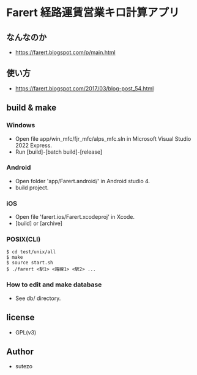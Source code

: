# Farert 経路運賃営業キロ計算アプリ

## なんなのか
- https://farert.blogspot.com/p/main.html

## 使い方
- https://farert.blogspot.com/2017/03/blog-post_54.html

## build & make

### Windows
+ Open file app/win_mfc/fjr_mfc/alps_mfc.sln in Microsoft Visual Studio 2022 Express.
+ Run [build]-[batch build]-[release]

### Android
+ Open folder 'app/Farert.android/' in Android studio 4.
+ build project.

### iOS
+ Open file 'farert.ios/Farert.xcodeproj' in Xcode.
+ [build] or [archive]

### POSIX(CLI)
```
$ cd test/unix/all
$ make
$ source start.sh
$ ./farert <駅1> <路線1> <駅2> ...
```
### How to edit and make database
- See db/ directory.

## license
- GPL(v3)

## Author
- sutezo

